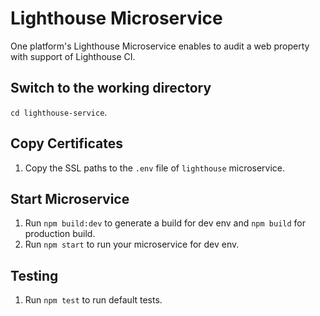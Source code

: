 Lighthouse Microservice
=================================================

One platform's Lighthouse Microservice enables to audit a web property with support of Lighthouse CI.

Switch to the working directory
------------

 `cd lighthouse-service`.

Copy Certificates
------------

  1. Copy the SSL paths to the `.env` file of `lighthouse` microservice.

Start Microservice
------------

  1. Run `npm build:dev` to generate a build for dev env and `npm build` for production build.
  2. Run `npm start` to run your microservice for dev env.

Testing
------------

  1. Run `npm test` to run default tests.
